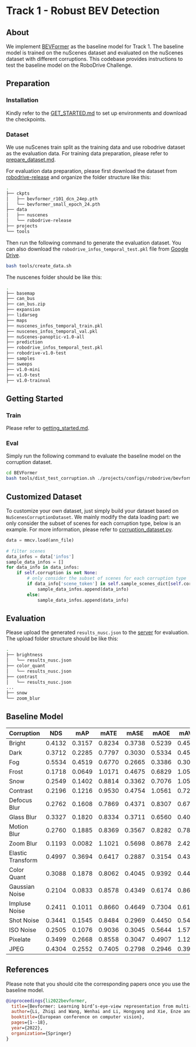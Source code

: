 # Track 1 - Robust BEV Detection

## About

We implement [BEVFormer](https://arxiv.org/abs/2203.17270) as the baseline model for Track 1. The baseline model is trained on the nuScenes dataset and evaluated on the nuScenes dataset with different corruptions. This codebase provides instructions to test the baseline model on the RoboDrive Challenge.

## Preparation

### Installation

Kindly refer to the [GET_STARTED.md](./BEVFormer/docs/getting_started.md) to set up environments and download the checkpoints. 

### Dataset

We use nuScenes train split as the training data and use robodrive dataset as the evaluation data. For training data preparation, please refer to [prepare_dataset.md](./BEVFormer/docs/prepare_dataset.md). 

For evaluation data preparation, please first download the dataset from [robodrive-release]() and organize the folder structure like this:

```bash
.
├── ckpts
│   ├── bevformer_r101_dcn_24ep.pth
│   └── bevformer_small_epoch_24.pth
├── data
│   ├── nuscenes
│   └── robodrive-release
├── projects
└── tools
```

Then run the following command to generate the evaluation dataset. You can also download the `robodrive_infos_temporal_test.pkl` file from [Google Drive](https://drive.google.com/drive/folders/1rbpRKTsFhQc-Una53hixKgZjo0PM0bSL?usp=drive_link).

```bash
bash tools/create_data.sh
```

The nuscenes folder should be like this:

```bash
.
├── basemap
├── can_bus
├── can_bus.zip
├── expansion
├── lidarseg
├── maps
├── nuscenes_infos_temporal_train.pkl
├── nuscenes_infos_temporal_val.pkl
├── nuScenes-panoptic-v1.0-all
├── prediction
├── robodrive_infos_temporal_test.pkl
├── robodrive-v1.0-test
├── samples
├── sweeps
├── v1.0-mini
├── v1.0-test
├── v1.0-trainval
```

## Getting Started

### Train

Please refer to [getting_started.md](./BEVFormer/docs/getting_started.md).

### Eval

Simply run the following command to evaluate the baseline model on the corruption dataset.

```bash
cd BEVFormer
bash tools/dist_test_corruption.sh ./projects/configs/robodrive/bevformer_base.py ./ckpt/bevformer_r101_dcn_24ep.pth 1
```

## Customized Dataset

To customize your own dataset, just simply build your dataset based on `NuScenesCorruptionDataset`. We mainly modify the data loading part: we only consider the subset of scenes for each corruption type, below is an example. For more information, please refer to [corruption_dataset.py](BEVFormer/projects/mmdet3d_plugin/datasets/corruption_dataset.py).

```python
data = mmcv.load(ann_file)
        
# filter scenes
data_infos = data['infos']
sample_data_infos = []
for data_info in data_infos:
    if self.corruption is not None:
        # only consider the subset of scenes for each corruption type
        if data_info['scene_token'] in self.sample_scenes_dict[self.corruption]:
            sample_data_infos.append(data_info)
        else:
            sample_data_infos.append(data_info)
```

## Evaluation

Please upload the generated `results_nusc.json` to the [server]() for evaluation. The upload folder structure should be like this:

```bash
.
├── brightness
│   └── results_nusc.json
├── color_quant
│   └── results_nusc.json
├── contrast
│   └── results_nusc.json
...
├── snow
└── zoom_blur
```

## Baseline Model

| Corruption        | NDS    | mAP    | mATE   | mASE   | mAOE   | mAVE   | mAAE   |
| ----------------- | ------ | ------ | ------ | ------ | ------ | ------ | ------ |
| Bright            | 0.4132 | 0.3157 | 0.8234 | 0.3738 | 0.5239 | 0.4568 | 0.2691 |
| Dark              | 0.3712 | 0.2285 | 0.7797 | 0.3030 | 0.5334 | 0.4555 | 0.3586 |
| Fog               | 0.5534 | 0.4519 | 0.6770 | 0.2665 | 0.3386 | 0.3069 | 0.1369 |
| Frost             | 0.1718 | 0.0649 | 1.0171 | 0.4675 | 0.6829 | 1.0579 | 0.4562 |
| Snow              | 0.2549 | 0.1402 | 0.8814 | 0.3362 | 0.7076 | 1.0516 | 0.2264 |
| Contrast          | 0.2196 | 0.1216 | 0.9530 | 0.4754 | 1.0561 | 0.7240 | 0.2599 |
| Defocus Blur      | 0.2762 | 0.1608 | 0.7869 | 0.4371 | 0.8307 | 0.6749 | 0.3125 |
| Glass Blur        | 0.3327 | 0.1820 | 0.8334 | 0.3711 | 0.6560 | 0.4098 | 0.3124 |
| Motion Blur       | 0.2760 | 0.1885 | 0.8369 | 0.3567 | 0.8282 | 0.7810 | 0.3798 |
| Zoom Blur         | 0.1193 | 0.0082 | 1.1021 | 0.5698 | 0.8678 | 2.4270 | 0.4104 |
| Elastic Transform | 0.4997 | 0.3694 | 0.6417 | 0.2887 | 0.3154 | 0.4376 | 0.1664 |
| Color Quant       | 0.3088 | 0.1878 | 0.8062 | 0.4045 | 0.9392 | 0.4420 | 0.2589 |
| Gaussian Noise    | 0.2104 | 0.0833 | 0.8578 | 0.4349 | 0.6174 | 0.8689 | 0.5338 |
| Impluse Noise     | 0.2411 | 0.1011 | 0.8660 | 0.4649 | 0.7304 | 0.6126 | 0.4205 |
| Shot Noise        | 0.3441 | 0.1545 | 0.8484 | 0.2969 | 0.4450 | 0.5413 | 0.1995 |
| ISO Noise         | 0.2505 | 0.1076 | 0.9036 | 0.3045 | 0.5644 | 1.5776 | 0.2607 |
| Pixelate          | 0.3499 | 0.2668 | 0.8558 | 0.3047 | 0.4907 | 1.1205 | 0.1831 |
| JPEG              | 0.4304 | 0.2552 | 0.7405 | 0.2798 | 0.2946 | 0.3910 | 0.2666 |


## References

Please note that you should cite the corresponding papers once you use the baseline model.
```bibtex
@inproceedings{li2022bevformer,
  title={Bevformer: Learning bird’s-eye-view representation from multi-camera images via spatiotemporal transformers},
  author={Li, Zhiqi and Wang, Wenhai and Li, Hongyang and Xie, Enze and Sima, Chonghao and Lu, Tong and Qiao, Yu and Dai, Jifeng},
  booktitle={European conference on computer vision},
  pages={1--18},
  year={2022},
  organization={Springer}
}
```